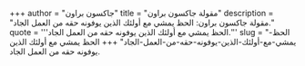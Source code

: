 +++
author = "جاكسون براون"
title = "مقولة جاكسون براون"
description = "مقولة جاكسون براون: الحظ يمشي مع أولئك الذين يوفونه حقه من العمل الجاد."
quote = '''الحظ يمشي مع أولئك الذين يوفونه حقه من العمل الجاد.''' 
slug = "الحظ-يمشي-مع-أولئك-الذين-يوفونه-حقه-من-العمل-الجاد"
+++
الحظ يمشي مع أولئك الذين يوفونه حقه من العمل الجاد.
